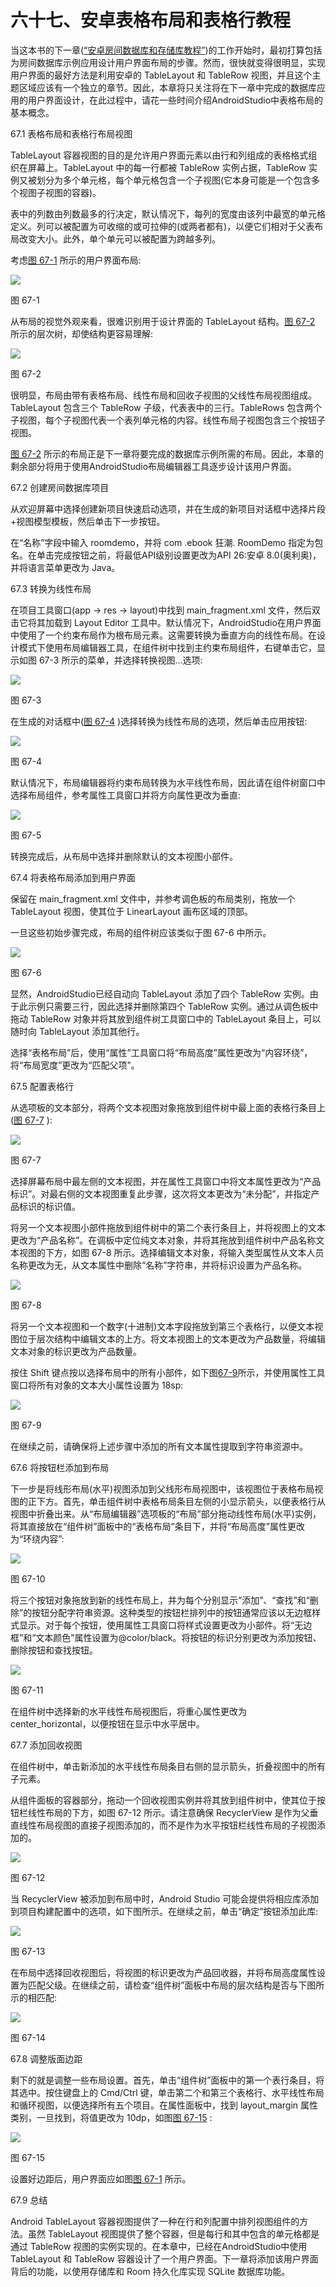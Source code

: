 # 六十七、安卓表格布局和表格行教程

当这本书的下一章([“安卓房间数据库和存储库教程”](68.html#_idTextAnchor1283))的工作开始时，最初打算包括为房间数据库示例应用设计用户界面布局的步骤。然而，很快就变得很明显，实现用户界面的最好方法是利用安卓的 TableLayout 和 TableRow 视图，并且这个主题区域应该有一个独立的章节。因此，本章将只关注将在下一章中完成的数据库应用的用户界面设计，在此过程中，请花一些时间介绍AndroidStudio中表格布局的基本概念。

67.1 表格布局和表格行布局视图

TableLayout 容器视图的目的是允许用户界面元素以由行和列组成的表格格式组织在屏幕上。TableLayout 中的每一行都被 TableRow 实例占据，TableRow 实例又被划分为多个单元格，每个单元格包含一个子视图(它本身可能是一个包含多个视图子视图的容器)。

表中的列数由列数最多的行决定，默认情况下，每列的宽度由该列中最宽的单元格定义。列可以被配置为可收缩的或可拉伸的(或两者都有)，以便它们相对于父表布局改变大小。此外，单个单元可以被配置为跨越多列。

考虑[图 67-1](#_idTextAnchor1264) 所示的用户界面布局:

![](img/as_4.1_room_demo_ui.jpg)

图 67-1

从布局的视觉外观来看，很难识别用于设计界面的 TableLayout 结构。[图 67-2](#_idTextAnchor1265) 所示的层次树，却使结构更容易理解:

![](img/as3.2_tablelayout_tree.jpg)

图 67-2

很明显，布局由带有表格布局、线性布局和回收子视图的父线性布局视图组成。TableLayout 包含三个 TableRow 子级，代表表中的三行。TableRows 包含两个子视图，每个子视图代表一个表列单元格的内容。线性布局子视图包含三个按钮子视图。

[图 67-2](#_idTextAnchor1265) 所示的布局正是下一章将要完成的数据库示例所需的布局。因此，本章的剩余部分将用于使用AndroidStudio布局编辑器工具逐步设计该用户界面。

67.2 创建房间数据库项目

从欢迎屏幕中选择创建新项目快速启动选项，并在生成的新项目对话框中选择片段+视图模型模板，然后单击下一步按钮。

在“名称”字段中输入 roomdemo，并将 com .ebook 狂潮. RoomDemo 指定为包名。在单击完成按钮之前，将最低API级别设置更改为API 26:安卓 8.0(奥利奥)，并将语言菜单更改为 Java。

67.3 转换为线性布局

在项目工具窗口(app -> res -> layout)中找到 main_fragment.xml 文件，然后双击它将其加载到 Layout Editor 工具中。默认情况下，AndroidStudio在用户界面中使用了一个约束布局作为根布局元素。这需要转换为垂直方向的线性布局。在设计模式下使用布局编辑器工具，在组件树中找到主约束布局组件，右键单击它，显示如图 67-3 所示的菜单，并选择转换视图...选项:

![](img/as_4.1_room_demo_convert_view.jpg)

图 67-3

在生成的对话框中([图 67-4](#_idTextAnchor1269) )选择转换为线性布局的选项，然后单击应用按钮:

![](img/as_4.1_room_demo_convert_linear.jpg)

图 67-4

默认情况下，布局编辑器将约束布局转换为水平线性布局，因此请在组件树窗口中选择布局组件，参考属性工具窗口并将方向属性更改为垂直:

![](img/as_3.4_linearlayout_change_orientation.jpg)

图 67-5

转换完成后，从布局中选择并删除默认的文本视图小部件。

67.4 将表格布局添加到用户界面

保留在 main_fragment.xml 文件中，并参考调色板的布局类别，拖放一个 TableLayout 视图，使其位于 LinearLayout 画布区域的顶部。

一旦这些初始步骤完成，布局的组件树应该类似于图 67-6 中所示。

![](img/as3.2_tablelayout_in_tree.jpg)

图 67-6

显然，AndroidStudio已经自动向 TableLayout 添加了四个 TableRow 实例。由于此示例只需要三行，因此选择并删除第四个 TableRow 实例。通过从调色板中拖动 TableRow 对象并将其放到组件树工具窗口中的 TableLayout 条目上，可以随时向 TableLayout 添加其他行。

选择“表格布局”后，使用“属性”工具窗口将“布局高度”属性更改为“内容环绕”，将“布局宽度”更改为“匹配父项”。

67.5 配置表格行

从选项板的文本部分，将两个文本视图对象拖放到组件树中最上面的表格行条目上([图 67-7](#_idTextAnchor1273) ):

![](img/as3.2_tablerow_textviews.jpg)

图 67-7

选择屏幕布局中最左侧的文本视图，并在属性工具窗口中将文本属性更改为“产品标识”。对最右侧的文本视图重复此步骤，这次将文本更改为“未分配”，并指定产品标识的标识值。

将另一个文本视图小部件拖放到组件树中的第二个表行条目上，并将视图上的文本更改为“产品名称”。在调板中定位纯文本对象，并将其拖放到组件树中产品名称文本视图的下方，如图 67-8 所示。选择编辑文本对象，将输入类型属性从文本人员名称更改为无，从文本属性中删除“名称”字符串，并将标识设置为产品名称。

![](img/as_3.6_tablelayout_produnt_name_row.jpg)

图 67-8

将另一个文本视图和一个数字(十进制)文本字段拖放到第三个表格行，以便文本视图位于层次结构中编辑文本的上方。将文本视图上的文本更改为产品数量，将编辑文本对象的标识更改为产品数量。

按住 Shift 键点按以选择布局中的所有小部件，如下图[67-9](#_idTextAnchor1275)所示，并使用属性工具窗口将所有对象的文本大小属性设置为 18sp:

![](img/as_4.1_room_demo_views_selected.jpg)

图 67-9

在继续之前，请确保将上述步骤中添加的所有文本属性提取到字符串资源中。

67.6 将按钮栏添加到布局

下一步是将线形布局(水平)视图添加到父线形布局视图中，该视图位于表格布局视图的正下方。首先，单击组件树中表格布局条目左侧的小显示箭头，以便表格行从视图中折叠出来。从“布局编辑器”选项板的“布局”部分拖动线性布局(水平)实例，将其直接放在“组件树”面板中的“表格布局”条目下，并将“布局高度”属性更改为“环绕内容”:

![](img/as3.2_tablelayout_add_linearlayout.jpg)

图 67-10

将三个按钮对象拖放到新的线性布局上，并为每个分别显示“添加”、“查找”和“删除”的按钮分配字符串资源。这种类型的按钮栏排列中的按钮通常应该以无边框样式显示。对于每个按钮，使用属性工具窗口将样式设置更改为小部件。将“无边框”和“文本颜色”属性设置为@color/black。将按钮的标识分别更改为添加按钮、删除按钮和查找按钮。

![](img/as_3.4_change_button_style.jpg)

图 67-11

在组件树中选择新的水平线性布局视图后，将重心属性更改为 center_horizontal，以便按钮在显示中水平居中。

67.7 添加回收视图

在组件树中，单击新添加的水平线性布局条目右侧的显示箭头，折叠视图中的所有子元素。

从组件面板的容器部分，拖动一个回收视图实例并将其放到组件树中，使其位于按钮栏线性布局的下方，如图 67-12 所示。请注意确保 RecyclerView 是作为父垂直线性布局视图的直接子视图添加的，而不是作为水平按钮栏线性布局的子视图添加的。

![](img/as_3.6_tablelayout_recyclerview.jpg)

图 67-12

当 RecyclerView 被添加到布局中时，Android Studio 可能会提供将相应库添加到项目构建配置中的选项，如下图所示。在继续之前，单击“确定”按钮添加此库:

![](img/as_3.5_add_project_dependency.jpg)

图 67-13

在布局中选择回收视图后，将视图的标识更改为产品回收器，并将布局高度属性设置为匹配父级。在继续之前，请检查“组件树”面板中布局的层次结构是否与下图所示的相匹配:

![](img/as3.2_tablelayout_layout_completed.jpg)

图 67-14

67.8 调整版面边距

剩下的就是调整一些布局设置。首先，单击“组件树”面板中的第一个表行条目，将其选中。按住键盘上的 Cmd/Ctrl 键，单击第二个和第三个表格行、水平线性布局和循环视图，以便选择所有五个项目。在属性面板中，找到 layout_margin 属性类别，一旦找到，将值更改为 10dp，如图[图 67-15](#_idTextAnchor1281) :

![](img/as_3.4_layout_margin.jpg)

图 67-15

设置好边距后，用户界面应如图[图 67-1](#_idTextAnchor1264) 所示。

67.9 总结

Android TableLayout 容器视图提供了一种在行和列配置中排列视图组件的方法。虽然 TableLayout 视图提供了整个容器，但是每行和其中包含的单元格都是通过 TableRow 视图的实例实现的。在本章中，已经在AndroidStudio中使用 TableLayout 和 TableRow 容器设计了一个用户界面。下一章将添加该用户界面背后的功能，以使用存储库和 Room 持久化库实现 SQLite 数据库功能。